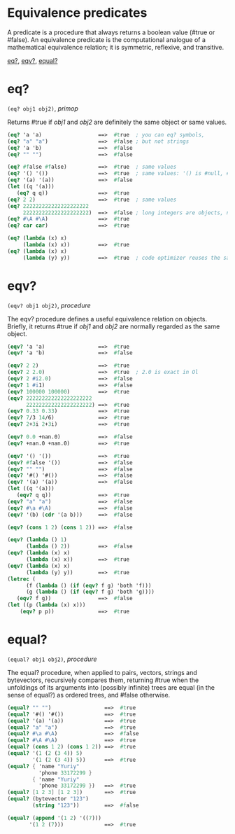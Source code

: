 Equivalence predicates
======================

A predicate is a procedure that always returns a boolean value (#true or #false).
An equivalence predicate is the computational analogue of a mathematical equivalence relation; it is symmetric, reflexive, and transitive.

[eq?](#eq), [eqv?](#eqv), [equal?](#equal)

# eq?
`(eq? obj1 obj2)`, *primop*

Returns #true if *obj1* and *obj2* are definitely the same object or same values.

```scheme
(eq? 'a 'a)                  ==>  #true  ; you can eq? symbols,
(eq? "a" "a")                ==>  #false ; but not strings
(eq? 'a 'b)                  ==>  #false
(eq? "" "")                  ==>  #false

(eq? #false #false)          ==>  #true  ; same values
(eq? '() '())                ==>  #true  ; same values: '() is #null, #null eq #null
(eq? '(a) '(a))              ==>  #false
(let ((q '(a)))
   (eq? q q))                ==>  #true
(eq? 2 2)                    ==>  #true  ; same values
(eq? 222222222222222222222
     222222222222222222222)  ==>  #false ; long integers are objects, not values
(eq? #\A #\A)                ==>  #true
(eq? car car)                ==>  #true

(eq? (lambda (x) x)
     (lambda (x) x))         ==>  #true
(eq? (lambda (x) x)
     (lambda (y) y))         ==>  #true  ; code optimizer reuses the same existing functions

```

# eqv?
`(eqv? obj1 obj2)`, *procedure*

The eqv? procedure defines a useful equivalence relation on objects.
Briefly, it returns #true if *obj1* and *obj2* are normally regarded as the same object.


```scheme
(eqv? 'a 'a)                 ==>  #true
(eqv? 'a 'b)                 ==>  #false

(eqv? 2 2)                   ==>  #true
(eqv? 2 2.0)                 ==>  #true  ; 2.0 is exact in Ol
(eqv? 2 #i2.0)               ==>  #false
(eqv? 1 #i1)                 ==>  #false
(eqv? 100000 100000)         ==>  #true
(eqv? 222222222222222222222
      222222222222222222222) ==>  #true
(eqv? 0.33 0.33)             ==>  #true
(eqv? 7/3 14/6)              ==>  #true
(eqv? 2+3i 2+3i)             ==>  #true

(eqv? 0.0 +nan.0)            ==>  #false
(eqv? +nan.0 +nan.0)         ==>  #true

(eqv? '() '())               ==>  #true
(eqv? #false '())            ==>  #false
(eqv? "" "")                 ==>  #false
(eqv? '#() '#())             ==>  #false
(eqv? '(a) '(a))             ==>  #false
(let ((q '(a)))
   (eqv? q q))               ==>  #true
(eqv? "a" "a")               ==>  #false
(eqv? #\a #\A)               ==>  #false
(eqv? '(b) (cdr '(a b)))     ==>  #false

(eqv? (cons 1 2) (cons 1 2)) ==>  #false

(eqv? (lambda () 1)
      (lambda () 2))         ==>  #false
(eqv? (lambda (x) x)
      (lambda (x) x))        ==>  #true
(eqv? (lambda (x) x)
      (lambda (y) y))        ==>  #true
(letrec (
      (f (lambda () (if (eqv? f g) 'both 'f)))
      (g (lambda () (if (eqv? f g) 'both 'g))))
   (eqv? f g))               ==>  #false
(let ((p (lambda (x) x)))
    (eqv? p p))              ==>  #true
```

# equal?
`(equal? obj1 obj2)`, *procedure*

The equal? procedure, when applied to pairs, vectors, strings and bytevectors, recursively compares them, returning #true when the unfoldings of its arguments into (possibly
infinite) trees are equal (in the sense of equal?) as ordered trees, and #false otherwise.

```scheme
(equal? "" "")                 ==>  #true
(equal? '#() '#())             ==>  #true
(equal? '(a) '(a))             ==>  #true
(equal? "a" "a")               ==>  #true
(equal? #\a #\A)               ==>  #false
(equal? #\A #\A)               ==>  #true
(equal? (cons 1 2) (cons 1 2)) ==>  #true
(equal? '(1 (2 (3 4)) 5)
        '(1 (2 (3 4)) 5))      ==>  #true
(equal? { 'name "Yuriy"
          'phone 33172299 }
        { 'name "Yuriy"
          'phone 33172299 })   ==>  #true
(equal? [1 2 3] [1 2 3])       ==>  #true
(equal? (bytevector "123")
        (string "123"))        ==>  #false

(equal? (append '(1 2) '((7)))
       '(1 2 (7)))             ==>  #true
```
